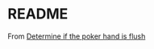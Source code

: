 # README

From [Determine if the poker hand is flush](http://www.codewars.com/kata/5acbc3b3481ebb23a400007d/train/scala)

